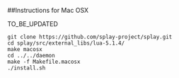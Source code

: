 ##Instructions for Mac OSX

TO_BE_UPDATED 
```
git clone https://github.com/splay-project/splay.git
cd splay/src/external_libs/lua-5.1.4/
make macosx 
cd ../../daemon
make -f Makefile.macosx 
./install.sh
```


